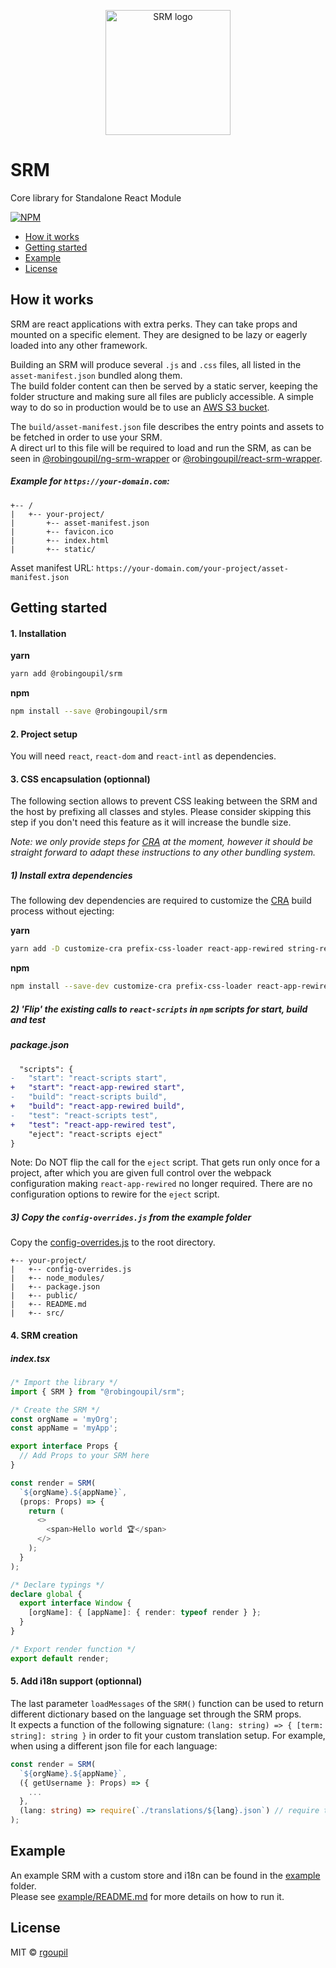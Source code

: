 <p align="center">
  <img width="200" height="200" alt="SRM logo" title="SRM" src="https://user-images.githubusercontent.com/5578546/115530331-f63cbd00-a293-11eb-9174-722f0fa9b9d8.png">
</p>

# SRM <!-- omit in toc -->

Core library for Standalone React Module

[![NPM](https://img.shields.io/npm/v/@robingoupil/srm.svg)](https://www.npmjs.com/package/@robingoupil/srm)

- [How it works](#how-it-works)
- [Getting started](#getting-started)
- [Example](#example)
- [License](#license)

## How it works

SRM are react applications with extra perks. They can take props and mounted on a specific element. They are designed to be lazy or eagerly loaded into any other framework.

Building an SRM will produce several `.js` and `.css` files, all listed in the `asset-manifest.json` bundled along them.  
 The build folder content can then be served by a static server, keeping the folder structure and making sure all files are publicly accessible. A simple way to do so in production would be to use an [AWS S3 bucket](https://docs.aws.amazon.com/AmazonS3/latest/userguide/HostingWebsiteOnS3Setup.html).

The `build/asset-manifest.json` file describes the entry points and assets to be fetched in order to use your SRM.  
 A direct url to this file will be required to load and run the SRM, as can be seen in [@robingoupil/ng-srm-wrapper](https://github.com/rgoupil/ng-srm-wrapper) or [@robingoupil/react-srm-wrapper](https://github.com/rgoupil/react-srm-wrapper).

##### Example for `https://your-domain.com`: <!-- omit in toc -->

```
+-- /
|   +-- your-project/
|       +-- asset-manifest.json
|       +-- favicon.ico
|       +-- index.html
|       +-- static/
```

Asset manifest URL: `https://your-domain.com/your-project/asset-manifest.json`

## Getting started

#### 1. Installation <!-- omit in toc -->

**yarn**

```bash
yarn add @robingoupil/srm
```

**npm**

```bash
npm install --save @robingoupil/srm
```

#### 2. Project setup <!-- omit in toc -->

You will need `react`, `react-dom` and `react-intl` as dependencies.

#### 3. CSS encapsulation (optionnal) <!-- omit in toc -->

The following section allows to prevent CSS leaking between the SRM and the host by prefixing all classes and styles. Please consider skipping this step if you don't need this feature as it will increase the bundle size.

_Note: we only provide steps for [CRA](https://github.com/facebook/create-react-app) at the moment, however it should be straight forward to adapt these instructions to any other bundling system._

##### 1) Install extra dependencies <!-- omit in toc -->

The following dev dependencies are required to customize the [CRA](https://github.com/facebook/create-react-app) build process without ejecting:

**yarn**

```bash
yarn add -D customize-cra prefix-css-loader react-app-rewired string-replace-loader
```

**npm**

```bash
npm install --save-dev customize-cra prefix-css-loader react-app-rewired string-replace-loader
```

##### 2) 'Flip' the existing calls to `react-scripts` in `npm` scripts for start, build and test <!-- omit in toc -->

##### package.json <!-- omit in toc -->
```diff
  "scripts": {
-   "start": "react-scripts start",
+   "start": "react-app-rewired start",
-   "build": "react-scripts build",
+   "build": "react-app-rewired build",
-   "test": "react-scripts test",
+   "test": "react-app-rewired test",
    "eject": "react-scripts eject"
}
```

Note: Do NOT flip the call for the `eject` script.
That gets run only once for a project, after which you are given full control over the webpack configuration making `react-app-rewired` no longer required.
There are no configuration options to rewire for the `eject` script.

##### 3) Copy the `config-overrides.js` from the example folder <!-- omit in toc -->

Copy the [config-overrides.js](example/config-overrides.js) to the root directory.

```
+-- your-project/
|   +-- config-overrides.js
|   +-- node_modules/
|   +-- package.json
|   +-- public/
|   +-- README.md
|   +-- src/
```

#### 4. SRM creation <!-- omit in toc -->

##### index.tsx <!-- omit in toc -->
```ts
/* Import the library */
import { SRM } from "@robingoupil/srm";

/* Create the SRM */
const orgName = 'myOrg';
const appName = 'myApp';

export interface Props {
  // Add Props to your SRM here
}

const render = SRM(
  `${orgName}.${appName}`,
  (props: Props) => {
    return (
      <>
        <span>Hello world 🏆</span>
      </>
    );
  }
);

/* Declare typings */
declare global {
  export interface Window {
    [orgName]: { [appName]: { render: typeof render } };
  }
}

/* Export render function */
export default render;
```

#### 5. Add i18n support (optionnal) <!-- omit in toc -->

<!-- TODO: split i18n into a dependency that need to be `yarn add`, it will expose the `language` and `loadMessages` props  -->

The last parameter `loadMessages` of the `SRM()` function can be used to return different dictionary based on the language set through the SRM props.  
It expects a function of the following signature: `(lang: string) => { [term: string]: string }` in order to fit your custom translation setup.
For example, when using a different json file for each language:

```ts
const render = SRM(
  `${orgName}.${appName}`,
  ({ getUsername }: Props) => {
    ...
  },
  (lang: string) => require(`./translations/${lang}.json`) // require the json file from the translation folder
);
```

## Example

An example SRM with a custom store and i18n can be found in the [example](example) folder.  
Please see [example/README.md](example/README.md) for more details on how to run it.

## License

MIT © [rgoupil](https://github.com/rgoupil)
